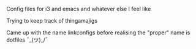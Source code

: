 Config files for i3 and emacs and whatever else I feel like

Trying to keep track of thingamajigs

Came up with the name linkconfigs before realising the "proper" name is dotfiles ¯\_(ツ)_/¯
